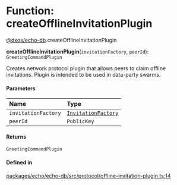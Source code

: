 # Function: createOfflineInvitationPlugin

[@dxos/echo-db](../modules/dxos_echo_db.md).createOfflineInvitationPlugin

**createOfflineInvitationPlugin**(`invitationFactory`, `peerId`): `GreetingCommandPlugin`

Creates network protocol plugin that allows peers to claim offline invitations.
Plugin is intended to be used in data-party swarms.

#### Parameters

| Name | Type |
| :------ | :------ |
| `invitationFactory` | [`InvitationFactory`](../classes/dxos_echo_db.InvitationFactory.md) |
| `peerId` | `PublicKey` |

#### Returns

`GreetingCommandPlugin`

#### Defined in

[packages/echo/echo-db/src/protocol/offline-invitation-plugin.ts:14](https://github.com/dxos/dxos/blob/db8188dae/packages/echo/echo-db/src/protocol/offline-invitation-plugin.ts#L14)
